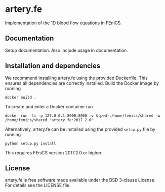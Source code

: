 # artery.fe

Implementation of the 1D blood flow equations in FEniCS.

## Documentation

Setup documentation. Also include usage in documentation.

## Installation and dependencies

We recommend installing artery.fe using the provided Dockerfile. This ensures all dependencies are correctly installed. Build the Docker image by running

`docker build .`

To create and enter a Docker container run

`docker run -ti -p 127.0.0.1:8000:8000 -v $(pwd):/home/fenics/shared -w /home/fenics/shared "artery.fe:2017.2.0"`

Alternatively, artery.fe can be installed using the provided ``setup.py`` file by running

`python setup.py install`

This requires FEniCS version 2017.2.0 or higher.

<!---
## Attribution

Will be added after JOSS publication
-->

## License

artery.fe is free software made available under the BSD 3-clause License. For details see the LICENSE file.

<!--
## Other

To use the package, the Artery_Network file has to be imported. All interaction with the solver goes throught the Artery_Network class. The utils file helps handling data.

Parameters should be without dimension before the package takes them into use. The utils-file provides adimensionalisation methods. For the package to work correctly, an Artery_Network object should be created. Define_geometry should be called next, with spatial and temporal discretisation, and then Define_solution may be called. Solve should be called lastly. This will generate an output folder, containing a file called data.cfg, mesh-files, and folders for area, flow or pressure containing the solution in xdmf-format, according to the specified storage options. All files are enumerated from 0 to the number of arteries in the same way as in the package.

A post processing file is preconfigured to make plots of the data. The only parameter needed is the location of the data.cfg file in the output folder.

A run_from_config file is preconfigured to read parameters from a cfg-file and run the necessary functions in the right order. The structure of the config files may be found in the example-config-files in the config folder. In a FEniCS-enabled terminal window, an example command is:

> python3 run_from_config.py 'config/4cycles.cfg'

The above command will create an output folder containing the solution on four cardiac cycles.

Unit test are provided in the test folder, along with associated configuration files. To run unit tests, one can either run a test file directly, passing the config-file-location as a (string) parameter, or import the file to run the tests individually.
-->

